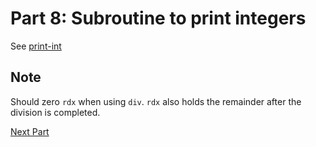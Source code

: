 # Part 8: Subroutine to print integers

See [print-int](../src/4-print-int.asm)

## Note

Should zero `rdx` when using `div`. 
`rdx` also holds the remainder after the division is completed.

[Next Part](part_9)
